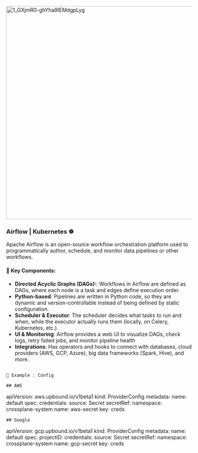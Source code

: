 <img width="1287" height="577" alt="1_GXjmR0-ghYha9IEMdgpLyg" src="https://github.com/user-attachments/assets/1bd1cb2f-e766-49c3-812a-b781462bdd9d" />

###  Airflow | Kubernetes ☸️
Apache Airflow is an open-source workflow orchestration platform used to programmatically author, schedule, and monitor data pipelines or other workflows.


#### 🧱 Key Components:
   - **Directed Acyclic Graphs (DAGs):**: Workflows in Airflow are defined as DAGs, where each node is a task and edges define execution order.
   - **Python-based**: Pipelines are written in Python code, so they are dynamic and version-controllable instead of being defined by static configuration.
   - **Scheduler & Executor**: The scheduler decides what tasks to run and when, while the executor actually runs them (locally, on Celery, Kubernetes, etc.).
   - **UI & Monitoring**: Airflow provides a web UI to visualize DAGs, check logs, retry failed jobs, and monitor pipeline health
   - **Integrations**: Has operators and hooks to connect with databases, cloud providers (AWS, GCP, Azure), big data frameworks (Spark, Hive), and more.
```

🔨 Example : Config 

## AWS
```
apiVersion: aws.upbound.io/v1beta1
kind: ProviderConfig
metadata:
  name: default
spec:
  credentials:
    source: Secret
    secretRef:
      namespace: crossplane-system
      name: aws-secret
      key: creds
```
## Google
```
apiVersion: gcp.upbound.io/v1beta1
kind: ProviderConfig
metadata:
  name: default
spec:
  projectID: 
  credentials:
    source: Secret
    secretRef:
      namespace: crossplane-system
      name: gcp-secret
      key: creds
```
